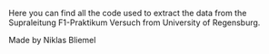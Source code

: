 Here you can find all the code used to extract the data from the
Supraleitung F1-Praktikum Versuch from University of Regensburg.

Made by Niklas Bliemel